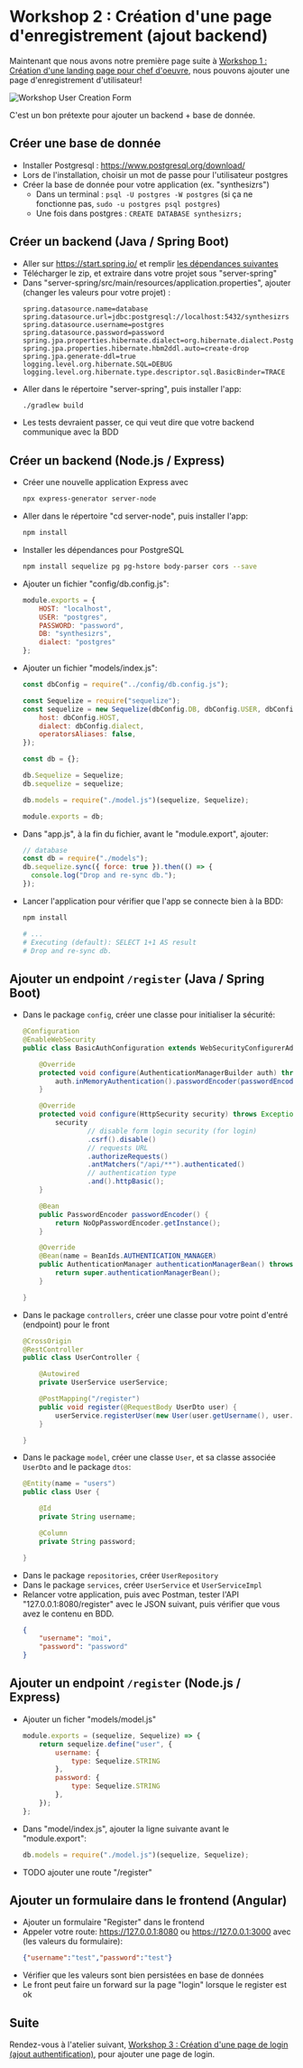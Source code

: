 
# Workshop 2 : Création d'une page d'enregistrement (ajout backend)

Maintenant que nous avons notre première page suite à [Workshop 1 : Création d'une landing page pour chef d'oeuvre](1-landing-page), nous pouvons ajouter une page d'enregistrement d'utilisateur!

![Workshop User Creation Form](./workshop-register.png)

C'est un bon prétexte pour ajouter un backend + base de donnée.

## Créer une base de donnée

- Installer Postgresql : https://www.postgresql.org/download/
- Lors de l'installation, choisir un mot de passe pour l'utilisateur postgres
- Créer la base de donnée pour votre application (ex. "synthesizrs")
    - Dans un terminal : `psql -U postgres -W postgres` (si ça ne fonctionne pas, `sudo -u postgres psql postgres`)
    - Une fois dans postgres : `CREATE DATABASE synthesizrs;`

## Créer un backend (Java / Spring Boot)

- Aller sur https://start.spring.io/ et remplir <a href="./workshop-backend-spring-bootstrap.png">les dépendances suivantes</a>
- Télécharger le zip, et extraire dans votre projet sous "server-spring"
- Dans "server-spring/src/main/resources/application.properties", ajouter (changer les valeurs pour votre projet) :
    ```properties
    spring.datasource.name=database
    spring.datasource.url=jdbc:postgresql://localhost:5432/synthesizrs
    spring.datasource.username=postgres
    spring.datasource.password=password
    spring.jpa.properties.hibernate.dialect=org.hibernate.dialect.PostgreSQL95Dialect
    spring.jpa.properties.hibernate.hbm2ddl.auto=create-drop
    spring.jpa.generate-ddl=true
    logging.level.org.hibernate.SQL=DEBUG
    logging.level.org.hibernate.type.descriptor.sql.BasicBinder=TRACE
    ```
- Aller dans le répertoire "server-spring", puis installer l'app:
    ```bash
    ./gradlew build
    ```
- Les tests devraient passer, ce qui veut dire que votre backend communique avec la BDD

## Créer un backend (Node.js / Express)

- Créer une nouvelle application Express avec
    ```bash
    npx express-generator server-node
    ```
- Aller dans le répertoire "cd server-node", puis installer l'app: 
    ```bash
    npm install
    ```
- Installer les dépendances pour PostgreSQL
    ```bash
    npm install sequelize pg pg-hstore body-parser cors --save
    ```
- Ajouter un fichier "config/db.config.js":
    ```javascript
    module.exports = {
        HOST: "localhost",
        USER: "postgres",
        PASSWORD: "password",
        DB: "synthesizrs",
        dialect: "postgres"
    };
    ```
- Ajouter un fichier "models/index.js":
    ```javascript
    const dbConfig = require("../config/db.config.js");
    
    const Sequelize = require("sequelize");
    const sequelize = new Sequelize(dbConfig.DB, dbConfig.USER, dbConfig.PASSWORD, {
        host: dbConfig.HOST,
        dialect: dbConfig.dialect,
        operatorsAliases: false,
    });
    
    const db = {};
    
    db.Sequelize = Sequelize;
    db.sequelize = sequelize;
    
    db.models = require("./model.js")(sequelize, Sequelize);
    
    module.exports = db;
    ```
- Dans "app.js", à la fin du fichier, avant le "module.export", ajouter:
    ```javascript
    // database
    const db = require("./models");
    db.sequelize.sync({ force: true }).then(() => {
      console.log("Drop and re-sync db.");
    });
    ```
- Lancer l'application pour vérifier que l'app se connecte bien à la BDD:
    ```bash
    npm install
    
    # ...
    # Executing (default): SELECT 1+1 AS result
    # Drop and re-sync db.
    ```

## Ajouter un endpoint `/register` (Java / Spring Boot)

- Dans le package `config`, créer une classe pour initialiser la sécurité:
    ```java
    @Configuration
    @EnableWebSecurity
    public class BasicAuthConfiguration extends WebSecurityConfigurerAdapter {
    
        @Override
        protected void configure(AuthenticationManagerBuilder auth) throws Exception {
            auth.inMemoryAuthentication().passwordEncoder(passwordEncoder());
        }
    
        @Override
        protected void configure(HttpSecurity security) throws Exception {
            security
                    // disable form login security (for login)
                    .csrf().disable()
                    // requests URL
                    .authorizeRequests()
                    .antMatchers("/api/**").authenticated()
                    // authentication type
                    .and().httpBasic();
        }
    
        @Bean
        public PasswordEncoder passwordEncoder() {
            return NoOpPasswordEncoder.getInstance();
        }
    
        @Override
        @Bean(name = BeanIds.AUTHENTICATION_MANAGER)
        public AuthenticationManager authenticationManagerBean() throws Exception {
            return super.authenticationManagerBean();
        }
    
    }
    ```
- Dans le package `controllers`, créer une classe pour votre point d'entré (endpoint) pour le front
    ```java
    @CrossOrigin
    @RestController
    public class UserController {
    
        @Autowired
        private UserService userService;
    
        @PostMapping("/register")
        public void register(@RequestBody UserDto user) {
            userService.registerUser(new User(user.getUsername(), user.getPassword()));
        }
    
    }
    ```
- Dans le package `model`, créer une classe `User`, et sa classe associée `UserDto` and le package `dtos`:
    ```java
    @Entity(name = "users")
    public class User {
    
        @Id
        private String username;
    
        @Column
        private String password;
    
    }
    ```
- Dans le package `repositories`, créer `UserRepository`
- Dans le package `services`, créer `UserService` et `UserServiceImpl`
- Relancer votre application, puis avec Postman, tester l'API "127.0.0.1:8080/register" avec le JSON suivant, puis vérifier que vous avez le contenu en BDD.
    ```json
    {
        "username": "moi",
        "password": "password"
    }
    ```

## Ajouter un endpoint `/register` (Node.js / Express)

- Ajouter un ficher "models/model.js"
    ```javascript
    module.exports = (sequelize, Sequelize) => {
        return sequelize.define("user", {
            username: {
                type: Sequelize.STRING
            },
            password: {
                type: Sequelize.STRING
            },
        });
    };
    ```
- Dans "model/index.js", ajouter la ligne suivante avant le "module.export":
    ```javascript
    db.models = require("./model.js")(sequelize, Sequelize);
    ```
- TODO ajouter une route "/register"

## Ajouter un formulaire dans le frontend (Angular)

- Ajouter un formulaire "Register" dans le frontend
- Appeler votre route: https://127.0.0.1:8080 ou https://127.0.0.1:3000 avec (les valeurs du formulaire):
    ```json
    {"username":"test","password":"test"}
    ```
- Vérifier que les valeurs sont bien persistées en base de données
- Le front peut faire un forward sur la page "login" lorsque le register est ok

## Suite

Rendez-vous à l'atelier suivant, [Workshop 3 : Création d'une page de login (ajout authentification)](3-login), pour ajouter une page de login.
